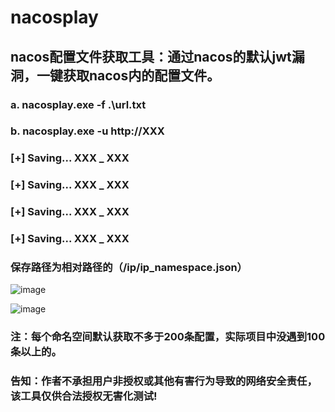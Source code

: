 # nacosplay
## nacos配置文件获取工具：通过nacos的默认jwt漏洞，一键获取nacos内的配置文件。
### a. nacosplay.exe -f .\url.txt
### b. nacosplay.exe -u http://XXX
### [+] Saving... XXX _ XXX
### [+] Saving... XXX _ XXX
### [+] Saving... XXX _ XXX
### [+] Saving... XXX _ XXX
### 保存路径为相对路径的（/ip/ip_namespace.json）

![image](https://github.com/qianbenhyu/nacosplay/assets/32768810/c800c59c-c4a1-463c-9d6f-fa4cf88d7193)


![image](https://github.com/qianbenhyu/nacosplay/assets/32768810/e4c208d6-bb77-464f-b388-29dcf1e551fa)

### 注：每个命名空间默认获取不多于200条配置，实际项目中没遇到100条以上的。
### 告知：作者不承担用户非授权或其他有害行为导致的网络安全责任，该工具仅供合法授权无害化测试!

